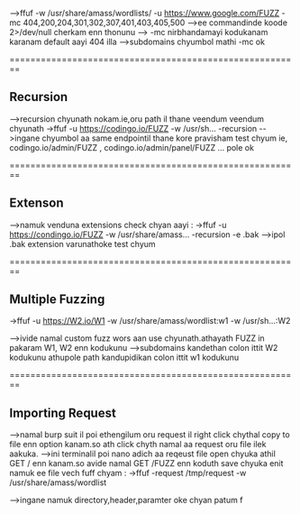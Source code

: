 -->ffuf -w /usr/share/amass/wordlists/ -u https://www.google.com/FUZZ -mc 404,200,204,301,302,307,401,403,405,500
-->ee commandinde koode 2>/dev/null cherkam enn thonunu
--> -mc nirbhandamayi kodukanam karanam default aayi 404 illa
-->subdomains chyumbol mathi -mc ok

========================================================
## Recursion
-->recursion chyunath nokam.ie,oru path il thane veendum veendum chyunath
  ->ffuf -u https://codingo.io/FUZZ -w /usr/sh... -recursion
-->ingane chyumbol aa same endpointil thane kore pravisham test chyum ie, codingo.io/admin/FUZZ   ,  codingo.io/admin/panel/FUZZ  ... pole ok

========================================================
## Extenson
-->namuk venduna extensions check chyan aayi :
     ->ffuf -u https://condingo.io/FUZZ -w /usr/share/amass... -recursion -e .bak
-->ipol .bak extension varunathoke test chyum

========================================================
## Multiple Fuzzing
->ffuf -u https://W2.io/W1 -w /usr/share/amass/wordlist:w1 -w /usr/sh...:W2

-->ivide namal custom fuzz wors aan use chyunath.athayath FUZZ in pakaram W1, W2 enn kodukunu
-->subdomains kandethan colon ittit W2 kodukunu athupole path kandupidikan colon ittit w1 kodukunu

========================================================
## Importing Request
-->namal burp suit il poi ethengilum oru request il right click chythal copy to file enn option kanam.so ath click chyth namal aa request oru file ilek aakuka.
-->ini terminalil poi nano adich aa reqeust file open chyuka athil GET / enn kanam.so avide namal GET /FUZZ enn koduth save chyuka enit namuk ee file vech fuff chyam :
  ->ffuf -request /tmp/request -w /usr/share/amass/wordlist

-->ingane namuk directory,header,paramter oke chyan patum
f